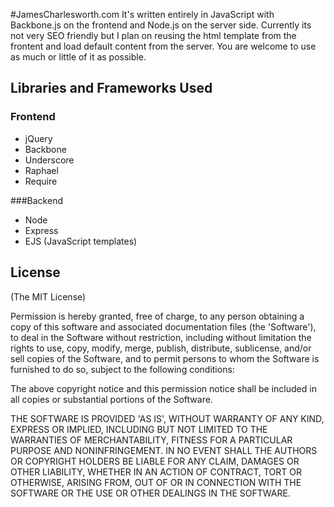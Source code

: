#JamesCharlesworth.com
It's written entirely in JavaScript with Backbone.js on the frontend and 
Node.js on the server side. Currently its not very SEO friendly but I 
plan on reusing the html template from the frontent and load default
content from the server.  You are welcome to use as much or little of 
it as possible. 

## Libraries and Frameworks Used
### Frontend
* jQuery
* Backbone
* Underscore
* Raphael
* Require

###Backend
* Node
* Express
* EJS (JavaScript templates)



## License 

(The MIT License)

Permission is hereby granted, free of charge, to any person obtaining
a copy of this software and associated documentation files (the
'Software'), to deal in the Software without restriction, including
without limitation the rights to use, copy, modify, merge, publish,
distribute, sublicense, and/or sell copies of the Software, and to
permit persons to whom the Software is furnished to do so, subject to
the following conditions:

The above copyright notice and this permission notice shall be
included in all copies or substantial portions of the Software.

THE SOFTWARE IS PROVIDED 'AS IS', WITHOUT WARRANTY OF ANY KIND,
EXPRESS OR IMPLIED, INCLUDING BUT NOT LIMITED TO THE WARRANTIES OF
MERCHANTABILITY, FITNESS FOR A PARTICULAR PURPOSE AND NONINFRINGEMENT.
IN NO EVENT SHALL THE AUTHORS OR COPYRIGHT HOLDERS BE LIABLE FOR ANY
CLAIM, DAMAGES OR OTHER LIABILITY, WHETHER IN AN ACTION OF CONTRACT,
TORT OR OTHERWISE, ARISING FROM, OUT OF OR IN CONNECTION WITH THE
SOFTWARE OR THE USE OR OTHER DEALINGS IN THE SOFTWARE.